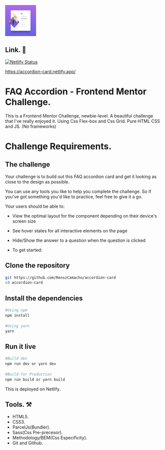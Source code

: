 <img src="./src/images/display.jpg" alt="home-page" style="height: 100px; width:100px;" />

## Link. 🔗

[![Netlify Status](https://api.netlify.com/api/v1/badges/b206fc76-b4a6-474a-97c6-c0b5faa4f943/deploy-status)](https://app.netlify.com/sites/accordion-card/deploys)

https://accordion-card.netlify.app/

# FAQ Accordion - Frontend Mentor Challenge.

This is a Frontend Mentor Challenge, newbie-level. A beautiful challenge that I've really enjoyed it. Using Css Flex-box and Css Grid. Pure HTML CSS and JS. (No frameworks)

# Challenge Requirements.

## The challenge

Your challenge is to build out this FAQ accordion card and get it looking as close to the design as possible.

You can use any tools you like to help you complete the challenge. So if you've got something you'd like to practice, feel free to give it a go.

Your users should be able to:

- View the optimal layout for the component depending on their device's screen size
- See hover states for all interactive elements on the page
- Hide/Show the answer to a question when the question is clicked

- To get started:

## Clone the repository

```bash
git https://github.com/RenszCamacho/accordion-card
cd accordion-card
```

## Install the dependencies

```bash
#Using npm
npm install

#Using yarn
yarn
```

## Run it live

```bash
#Build dev
npm run dev or yarn dev

#Build for Production
npm run build or yarn build
```

This is deployed on Netlify.

## Tools. ⚒️

- HTML5.
- CSS3.
- ParcelJs(Bundler).
- Sass(Css Pre-precesor).
- Methodology/BEM(Css Especificity).
- Git and Github.
